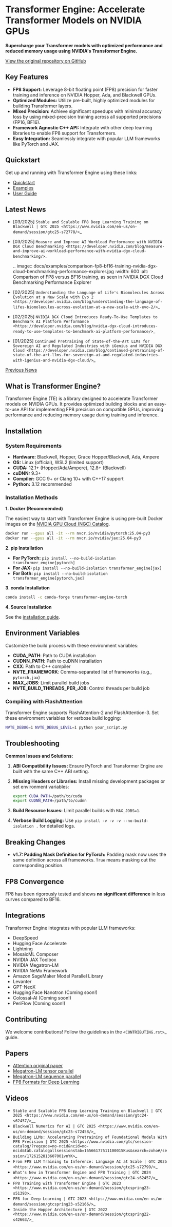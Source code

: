 # Transformer Engine: Accelerate Transformer Models on NVIDIA GPUs

**Supercharge your Transformer models with optimized performance and reduced memory usage using NVIDIA's Transformer Engine.**

[View the original repository on GitHub](https://github.com/NVIDIA/TransformerEngine)

## Key Features

*   **FP8 Support:** Leverage 8-bit floating point (FP8) precision for faster training and inference on NVIDIA Hopper, Ada, and Blackwell GPUs.
*   **Optimized Modules:** Utilize pre-built, highly optimized modules for building Transformer layers.
*   **Mixed Precision:** Achieve significant speedups with minimal accuracy loss by using mixed-precision training across all supported precisions (FP16, BF16).
*   **Framework Agnostic C++ API:** Integrate with other deep learning libraries to enable FP8 support for Transformers.
*   **Easy Integration:** Seamlessly integrate with popular LLM frameworks like PyTorch and JAX.

## Quickstart

Get up and running with Transformer Engine using these links:

*   [Quickstart](https://github.com/NVIDIA/TransformerEngine/blob/main/docs/examples/quickstart.ipynb)
*   [Examples](https://github.com/NVIDIA/TransformerEngine/tree/main/examples)
*   [User Guide](https://docs.nvidia.com/deeplearning/transformer-engine/user-guide/index.html)

## Latest News

*   [03/2025] `Stable and Scalable FP8 Deep Learning Training on Blackwell | GTC 2025 <https://www.nvidia.com/en-us/on-demand/session/gtc25-s72778/>`_
*   [03/2025] `Measure and Improve AI Workload Performance with NVIDIA DGX Cloud Benchmarking <https://developer.nvidia.com/blog/measure-and-improve-ai-workload-performance-with-nvidia-dgx-cloud-benchmarking/>`_

    .. image:: docs/examples/comparison-fp8-bf16-training-nvidia-dgx-cloud-benchmarking-performance-explorer.jpg
      :width: 600
      :alt: Comparison of FP8 versus BF16 training, as seen in NVIDIA DGX Cloud Benchmarking Performance Explorer

*   [02/2025] `Understanding the Language of Life's Biomolecules Across Evolution at a New Scale with Evo 2 <https://developer.nvidia.com/blog/understanding-the-language-of-lifes-biomolecules-across-evolution-at-a-new-scale-with-evo-2/>`_
*   [02/2025] `NVIDIA DGX Cloud Introduces Ready-To-Use Templates to Benchmark AI Platform Performance <https://developer.nvidia.com/blog/nvidia-dgx-cloud-introduces-ready-to-use-templates-to-benchmark-ai-platform-performance/>`_
*   [01/2025] `Continued Pretraining of State-of-the-Art LLMs for Sovereign AI and Regulated Industries with iGenius and NVIDIA DGX Cloud <https://developer.nvidia.com/blog/continued-pretraining-of-state-of-the-art-llms-for-sovereign-ai-and-regulated-industries-with-igenius-and-nvidia-dgx-cloud/>`_

[Previous News](#previous-news)

## What is Transformer Engine?

Transformer Engine (TE) is a library designed to accelerate Transformer models on NVIDIA GPUs. It provides optimized building blocks and an easy-to-use API for implementing FP8 precision on compatible GPUs, improving performance and reducing memory usage during training and inference.

## Installation

### System Requirements

*   **Hardware:** Blackwell, Hopper, Grace Hopper/Blackwell, Ada, Ampere
*   **OS:** Linux (official), WSL2 (limited support)
*   **CUDA:** 12.1+ (Hopper/Ada/Ampere), 12.8+ (Blackwell)
*   **cuDNN:** 9.3+
*   **Compiler:** GCC 9+ or Clang 10+ with C++17 support
*   **Python:** 3.12 recommended

### Installation Methods

**1. Docker (Recommended)**

The easiest way to start with Transformer Engine is using pre-built Docker images on the [NVIDIA GPU Cloud (NGC) Catalog](https://catalog.ngc.nvidia.com/orgs/nvidia/containers/pytorch).

```bash
docker run --gpus all -it --rm nvcr.io/nvidia/pytorch:25.04-py3
docker run --gpus all -it --rm nvcr.io/nvidia/jax:25.04-py3
```

**2. pip Installation**

*   **For PyTorch:** `pip install --no-build-isolation transformer_engine[pytorch]`
*   **For JAX:** `pip install --no-build-isolation transformer_engine[jax]`
*   **For Both:** `pip install --no-build-isolation transformer_engine[pytorch,jax]`

**3. conda Installation**

```bash
conda install -c conda-forge transformer-engine-torch
```

**4. Source Installation**

See the [installation guide](https://docs.nvidia.com/deeplearning/transformer-engine/user-guide/installation.html#installation-from-source).

## Environment Variables

Customize the build process with these environment variables:

*   **CUDA_PATH**: Path to CUDA installation
*   **CUDNN_PATH**: Path to cuDNN installation
*   **CXX**: Path to C++ compiler
*   **NVTE_FRAMEWORK**: Comma-separated list of frameworks (e.g., `pytorch,jax`)
*   **MAX_JOBS**: Limit parallel build jobs
*   **NVTE_BUILD_THREADS_PER_JOB**: Control threads per build job

### Compiling with FlashAttention

Transformer Engine supports FlashAttention-2 and FlashAttention-3. Set these environment variables for verbose build logging:

```bash
NVTE_DEBUG=1 NVTE_DEBUG_LEVEL=1 python your_script.py
```

## Troubleshooting

**Common Issues and Solutions:**

1.  **ABI Compatibility Issues:** Ensure PyTorch and Transformer Engine are built with the same C++ ABI setting.
2.  **Missing Headers or Libraries:** Install missing development packages or set environment variables:

    ```bash
    export CUDA_PATH=/path/to/cuda
    export CUDNN_PATH=/path/to/cudnn
    ```

3.  **Build Resource Issues:** Limit parallel builds with `MAX_JOBS=1`.
4.  **Verbose Build Logging:** Use `pip install -v -v -v --no-build-isolation .` for detailed logs.

## Breaking Changes

*   **v1.7: Padding Mask Definition for PyTorch:**  Padding mask now uses the same definition across all frameworks. `True` means masking out the corresponding position.

## FP8 Convergence

FP8 has been rigorously tested and shows **no significant difference** in loss curves compared to BF16.

## Integrations

Transformer Engine integrates with popular LLM frameworks:

*   DeepSpeed
*   Hugging Face Accelerate
*   Lightning
*   MosaicML Composer
*   NVIDIA JAX Toolbox
*   NVIDIA Megatron-LM
*   NVIDIA NeMo Framework
*   Amazon SageMaker Model Parallel Library
*   Levanter
*   GPT-NeoX
*   Hugging Face Nanotron (Coming soon!)
*   Colossal-AI (Coming soon!)
*   PeriFlow (Coming soon!)

## Contributing

We welcome contributions!  Follow the guidelines in the `<CONTRIBUTING.rst>`_ guide.

## Papers

*   [Attention original paper](https://proceedings.neurips.cc/paper/2017/file/3f5ee243547dee91fbd053c1c4a845aa-Paper.pdf)
*   [Megatron-LM tensor parallel](https://arxiv.org/pdf/1909.08053.pdf)
*   [Megatron-LM sequence parallel](https://arxiv.org/pdf/2205.05198.pdf)
*   [FP8 Formats for Deep Learning](https://arxiv.org/abs/2209.05433)

## Videos

*   `Stable and Scalable FP8 Deep Learning Training on Blackwell | GTC 2025 <https://www.nvidia.com/en-us/on-demand/session/gtc24-s62457/>`__
*   `Blackwell Numerics for AI | GTC 2025 <https://www.nvidia.com/en-us/on-demand/session/gtc25-s72458/>`_
*   `Building LLMs: Accelerating Pretraining of Foundational Models With FP8 Precision | GTC 2025 <https://www.nvidia.com/gtc/session-catalog/?regcode=no-ncid&ncid=no-ncid&tab.catalogallsessionstab=16566177511100015Kus&search=zoho#/session/1726152813607001vnYK>`_
*   `From FP8 LLM Training to Inference: Language AI at Scale | GTC 2025 <https://www.nvidia.com/en-us/on-demand/session/gtc25-s72799/>`_
*   `What's New in Transformer Engine and FP8 Training | GTC 2024 <https://www.nvidia.com/en-us/on-demand/session/gtc24-s62457/>`_
*   `FP8 Training with Transformer Engine | GTC 2023 <https://www.nvidia.com/en-us/on-demand/session/gtcspring23-s51393>`_
*   `FP8 for Deep Learning | GTC 2023 <https://www.nvidia.com/en-us/on-demand/session/gtcspring23-s52166/>`_
*   `Inside the Hopper Architecture | GTC 2022 <https://www.nvidia.com/en-us/on-demand/session/gtcspring22-s42663/>`_